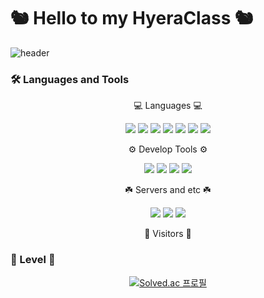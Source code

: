 <h1>
  🐿️ Hello to my HyeraClass 🐿️
</h1>

![header](https://capsule-render.vercel.app/api?type=waving&color=gradient&height=250&section=header&text=hyeraClass&fontSize=90)


<!--
**Yeomhyera/Yeomhyera** is a ✨ _special_ ✨ repository because its `README.md` (this file) appears on your GitHub profile.

Here are some ideas to get you started:

- 🔭 I’m currently working on ...
- 🌱 I’m currently learning ...
- 👯 I’m looking to collaborate on ...
- 🤔 I’m looking for help with ...
- 💬 Ask me about ...
- 📫 How to reach me: ...
- 😄 Pronouns: ...
- ⚡ Fun fact: ...
-->

### 🛠 Languages and Tools

<p align="center">
  💻 Languages 💻
</p>
<p align="center">
  <img src="https://img.shields.io/badge/Java-265A8F?style=flat&logo=java&logoColor=white"/>
  <img src="https://img.shields.io/badge/Python-3776AB?style=flat&logo=python&logoColor=white"/>
  <img src="https://img.shields.io/badge/Kotlin-7F52FF?style=flat&logo=kotlin&logoColor=white"/>
  <img src="https://img.shields.io/badge/HTML-E34F26?style=flat&logo=HTML5&logoColor=white"/>
  <img src="https://img.shields.io/badge/CSS-1572B6?style=flat&logo=CSS3&logoColor=white"/>
  <img src="https://img.shields.io/badge/JavaScript-F7DF1E?style=flat&logo=javascript&logoColor=white"/>
  <img src="https://img.shields.io/badge/C-A8B9CC?style=flat&logo=c&logoColor=white"/>
</p>
<p align="center">
  ⚙️ Develop Tools ⚙️
</p>
<p align="center">
  <img src="https://img.shields.io/badge/Visual Studio-5C2D91?style=flat&logo=visualstudio&logoColor=white"/>
  <img src="https://img.shields.io/badge/Visual Studio Code-007ACC?style=flat&logo=visualstudiocode&logoColor=white"/>
  <img src="https://img.shields.io/badge/Android Studio-3DDC84?style=flat&logo=androidstudio&logoColor=white"/>
  <img src="https://img.shields.io/badge/IntelliJ IDEA-000000?style=flat&logo=intellijidea&logoColor=white"/>
</p>
<p align="center">
  ☘️ Servers and etc ☘️
</p>
<p align="center">
  <img src="https://img.shields.io/badge/Linux-FCC624?style=flat&logo=linux&logoColor=white"/>
  <img src="https://img.shields.io/badge/MySql-4479A1?style=flat&logo=mysql&logoColor=white"/>
  <img src="https://img.shields.io/badge/PHP-777BB4?style=flat&logo=php&logoColor=white"/>
</p>
<p align="center">
  🚪 Visitors 🚪
</p>

### 🎢 Level 🎢 

<div align="center">

[![Solved.ac
프로필](http://mazassumnida.wtf/api/v2/generate_badge?boj=hyera1010)](https://solved.ac/hyera1010)
</div>




